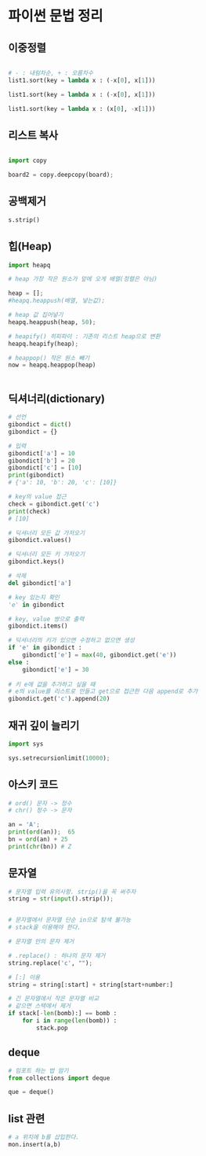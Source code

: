 # 파이썬 문법 정리



## 이중정렬

```python

# - : 내림차순, + : 오름차수
list1.sort(key = lambda x : (-x[0], x[1]))

list1.sort(key = lambda x : (-x[0], x[1]))

list1.sort(key = lambda x : (x[0], -x[1]))
```



## 리스트 복사

```python

import copy

board2 = copy.deepcopy(board);

```



## 공백제거

```python
s.strip()
```



## 힙(Heap)

```python
import heapq

# heap 가장 작은 원소가 앞에 오게 배열(정렬은 아님)  

heap = [];
#heapq.heappush(배열, 넣는값);

# heap 값 집어넣기
heapq.heappush(heap, 50);

# heapify() 히피파이 : 기존의 리스트 heap으로 변환
heapq.heapify(heap);

# heappop() 작은 원소 빼기
now = heapq.heappop(heap)



```





## 딕셔너리(dictionary)

```python
# 선언
gibondict = dict()
gibondict = {}

# 입력
gibondict['a'] = 10
gibondict['b'] = 20
gibondict['c'] = [10]
print(gibondict)
# {'a': 10, 'b': 20, 'c': [10]}

# key의 value 접근
check = gibondict.get('c')
print(check)
# [10]

# 딕셔너리 모든 값 가저오기
gibondict.values()

# 딕셔너리 모든 키 가저오기
gibondict.keys()

# 삭제
del gibondict['a']

# key 있는지 확인
'e' in gibondict

# key, value 쌍으로 출력
gibondict.items()

# 딕셔너리의 키가 있으면 수정하고 없으면 생성
if 'e' in gibondict :
    gibondict['e'] = max(40, gibondict.get('e'))
else :
    gibondict['e'] = 30
    
# 키 e에 값을 추가하고 싶을 때
# e의 value를 리스트로 만들고 get으로 접근한 다음 append로 추가 
gibondict.get('c').append(20)
```





## 재귀 깊이 늘리기

```python
import sys

sys.setrecursionlimit(10000);
```





## 아스키 코드

```python
# ord() 문자 -> 정수
# chr() 정수 -> 문자

an = 'A';
print(ord(an));  65
bn = ord(an) + 25 
print(chr(bn)) # Z
```



## 문자열

```python
# 문자열 입력 유의사항. strip()을 꼭 써주자
string = str(input().strip());


# 문자열에서 문자열 단순 in으로 탐색 불가능
# stack을 이용해야 한다. 

# 문자열 안의 문자 제거

# .replace() : 하나의 문자 제거 
string.replace('c', ""); 

# [:] 이용
string = string[:start] + string[start+number:]

# 긴 문자열에서 작은 문자열 비교
# 같으면 스택에서 제거 
if stack[-len(bomb):] == bomb : 
    for i in range(len(bomb)) : 
        stack.pop
```





## deque

```python
# 임포트 하는 법 암기 
from collections import deque

que = deque()
```







## list 관련

```python
# a 위치에 b를 삽입한다. 
mon.insert(a,b)

```

